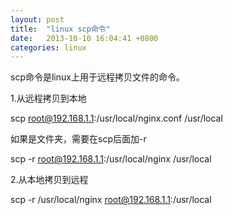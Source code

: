 ```yaml
---
layout: post
title:  "linux scp命令"
date:   2013-10-10 16:04:41 +0800
categories: linux
---
```



scp命令是linux上用于远程拷贝文件的命令。

1.从远程拷贝到本地

scp root@192.168.1.1:/usr/local/nginx.conf /usr/local

如果是文件夹，需要在scp后面加-r

scp -r root@192.168.1.1:/usr/local/nginx /usr/local

2.从本地拷贝到远程

scp -r /usr/local/nginx root@192.168.1.1:/usr/local